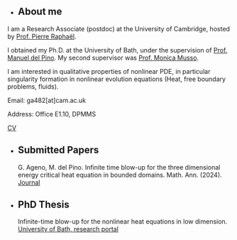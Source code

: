 - ## About me

I am a Research Associate (postdoc) at the University of Cambridge, hosted by [Prof. Pierre Raphaël](https://www.maths.cam.ac.uk/person/pr463).

I obtained my Ph.D. at the University of Bath, under the supervision of [Prof. Manuel del Pino](https://researchportal.bath.ac.uk/en/persons/manuel-del-pino). My second supervisor was [Prof. Monica Musso](https://sites.google.com/view/monicamusso/home).

I am interested in qualitative properties of nonlinear PDE, in particular singularity formation in nonlinear evolution equations (Heat, free boundary problems, fluids).

Email: ga482[at]cam.ac.uk

Address: Office E1.10, DPMMS 

[CV](https://giacomoageno.github.io/My_CV.pdf)

- ## Submitted Papers
	G. Ageno, M. del Pino. Infinite time blow-up for the three dimensional energy critical heat equation in bounded domains. Math. Ann. (2024). [Journal](https://doi.org/10.1007/s00208-024-02885-x)
 
- ## PhD Thesis
	Infinite-time blow-up for the nonlinear heat equations in low dimension. [University of Bath, research portal](https://researchportal.bath.ac.uk/en/studentTheses/infinite-time-blow-up-for-the-nonlinear-heat-equations-in-low-dim)
  	  



